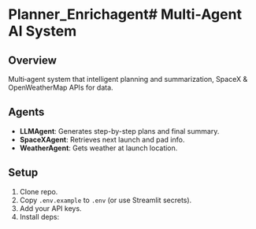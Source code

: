 # Planner_Enrichagent# Multi‑Agent AI System

## Overview
Multi‑agent system that intelligent planning and summarization, SpaceX & OpenWeatherMap APIs for data.

## Agents
- **LLMAgent**: Generates step-by-step plans and final summary.
- **SpaceXAgent**: Retrieves next launch and pad info.
- **WeatherAgent**: Gets weather at launch location.

## Setup
1. Clone repo.
2. Copy `.env.example` to `.env` (or use Streamlit secrets).
3. Add your API keys.
4. Install deps:  
